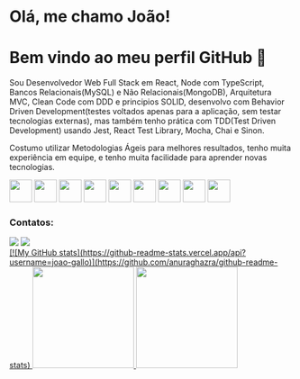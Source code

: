 # Olá, me chamo João! 
# Bem vindo ao meu perfil GitHub 👋
<p>Sou Desenvolvedor Web Full Stack em React, Node com TypeScript, Bancos Relacionais(MySQL) e Não Relacionais(MongoDB), Arquitetura MVC, Clean Code com DDD e principios SOLID, desenvolvo com Behavior Driven Development(testes voltados apenas para a aplicação, sem testar tecnologias externas), mas também tenho prática com TDD(Test Driven Development) usando Jest, React Test Library, Mocha, Chai e Sinon.</p>
<p>Costumo utilizar Metodologias Ágeis para melhores resultados, tenho muita experiência em equipe, e tenho muita facilidade para aprender novas tecnologias. </p>

<div>
  <img src="https://cdn.jsdelivr.net/gh/devicons/devicon/icons/react/react-original.svg" width="40" height="40"/>
  <img src="https://cdn.jsdelivr.net/gh/devicons/devicon/icons/javascript/javascript-original.svg"  width="40" height="40"/>
  <img src="https://cdn.jsdelivr.net/gh/devicons/devicon/icons/css3/css3-original.svg" width="40" height="40"/>
  <img src="https://cdn.jsdelivr.net/gh/devicons/devicon/icons/redux/redux-original.svg" width="40" height="40"/>
  <img src="https://cdn.jsdelivr.net/gh/devicons/devicon/icons/nodejs/nodejs-original.svg" width="40" height="40"/>
  <img src="https://cdn.jsdelivr.net/gh/devicons/devicon/icons/typescript/typescript-original.svg" width="40" height="40"/>
  <img src="https://cdn.jsdelivr.net/gh/devicons/devicon/icons/jest/jest-plain.svg" width="40" height="40"/>
  <img src="https://cdn.jsdelivr.net/gh/devicons/devicon/icons/mongodb/mongodb-original-wordmark.svg" width="40" height="40"/>
  <img src="https://cdn.jsdelivr.net/gh/devicons/devicon/icons/mysql/mysql-original-wordmark.svg" width="40" height="40"/>
          
          
</div>
<h3>Contatos:</h3>
<div>
<a href = "joaogallop@gmail.com"><img src="https://img.shields.io/badge/Gmail-D14836?style=for-the-badge&logo=gmail&logoColor=white" target="_blank"></a>
<a href="https://www.linkedin.com/in/jo%C3%A3o-gallo-19a51622a/" target="_blank"><img src="https://img.shields.io/badge/-LinkedIn-%230077B5?style=for-the-badge&logo=linkedin&logoColor=white" target="_blank"></a>   
</div>
<div>
<a href="https://github.com/joao-gallo">
  [![My GitHub stats](https://github-readme-stats.vercel.app/api?username=joao-gallo)](https://github.com/anuraghazra/github-readme-stats)
<img height="180em" src="https://github-readme-stats.vercel.app/api/top-langs/?username=joao-gallo&layout=compact&langs_count=7&theme=dracula" />
<img height="180em" src="https://github-readme-stats.vercel.app/api?username=joao-gallo&show_icons=true&theme=dracula&include_all_commits=true&count_private=true" />
</div>
